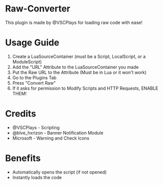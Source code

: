 # Raw-Converter

This plugin is made by @VSCPlays for loading raw code with ease!

# Usage Guide
1. Create a LuaSourceContainer (must be a Script, LocalScript, or a ModuleScript)
2. Add the "URL" Attribute to the LuaSourceContainer you made
3. Put the Raw URL to the Attribute (Must be in Lua or it won't work)
4. Go to the Plugins Tab
5. Press "Convert Raw"
6. If it asks for permission to Modify Scripts and HTTP Requests, ENABLE THEM!

# Credits
- @VSCPlays - Scripting
- @blve_hxrizon - Banner Notification Module
- Microsoft - Warning and Check Icons

# Benefits
- Automatically opens the script (if not opened)
- Instantly loads the code
